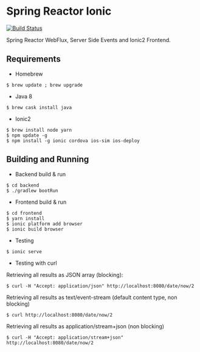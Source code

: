 Spring Reactor Ionic
====================

[![Build Status](https://travis-ci.org/okode/spring-reactor-ionic.svg?branch=master)](https://travis-ci.org/okode/spring-reactor-ionic)

Spring Reactor WebFlux, Server Side Events and Ionic2 Frontend.

Requirements
------------

* Homebrew

```
$ brew update ; brew upgrade
```

* Java 8

```
$ brew cask install java
```

* Ionic2

```
$ brew install node yarn
$ npm update -g
$ npm install -g ionic cordova ios-sim ios-deploy
```

Building and Running
--------------------

* Backend build & run

```
$ cd backend
$ ./gradlew bootRun
```

* Frontend build & run

```
$ cd frontend
$ yarn install
$ ionic platform add browser
$ ionic build browser
```

* Testing

```
$ ionic serve
```

* Testing with curl

Retrieving all results as JSON array (blocking):

```
$ curl -H "Accept: application/json" http://localhost:8080/date/now/2
```

Retrieving all results as text/event-stream (default content type, non blocking)

```
$ curl http://localhost:8080/date/now/2
```

Retrieving all results as application/stream+json (non blocking)

```
$ curl -H "Accept: application/stream+json" http://localhost:8080/date/now/2
```
